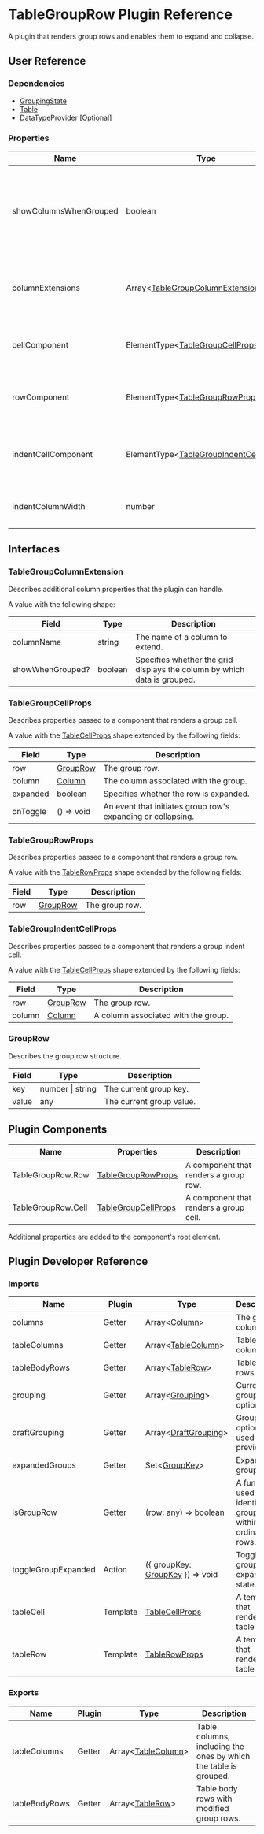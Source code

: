 # TableGroupRow Plugin Reference

A plugin that renders group rows and enables them to expand and collapse.

## User Reference

### Dependencies

- [GroupingState](grouping-state.md)
- [Table](table.md)
- [DataTypeProvider](data-type-provider.md) [Optional]

### Properties

Name | Type | Default | Description
-----|------|---------|------------
showColumnsWhenGrouped | boolean | false | A Boolean value that specifies whether the grid's table displays a column by which data is grouped.
columnExtensions | Array&lt;[TableGroupColumnExtension](#tablegroupcolumnextension)&gt; | | Additional column properties that the plugin can handle.
cellComponent | ElementType&lt;[TableGroupCellProps](#tablegroupcellprops)&gt; | | A component that renders a group cell.
rowComponent | ElementType&lt;[TableGroupRowProps](#tablegrouprowprops)&gt; | | A component that renders a group row.
indentCellComponent | ElementType&lt;[TableGroupIndentCellProps](#tablegroupindentcellprops)&gt; | null | A component that renders a group indent cell.
indentColumnWidth | number | | The group indent column's width.

## Interfaces

### TableGroupColumnExtension

Describes additional column properties that the plugin can handle.

A value with the following shape:

Field | Type | Description
------|------|------------
columnName | string | The name of a column to extend.
showWhenGrouped? | boolean | Specifies whether the grid displays the column by which data is grouped.

### TableGroupCellProps

Describes properties passed to a component that renders a group cell.

A value with the [TableCellProps](table.md#tablecellprops) shape extended by the following fields:

Field | Type | Description
------|------|------------
row | [GroupRow](#grouprow) | The group row.
column | [Column](#column-extension) | The column associated with the group.
expanded | boolean | Specifies whether the row is expanded.
onToggle | () => void | An event that initiates group row's expanding or collapsing.

### TableGroupRowProps

Describes properties passed to a component that renders a group row.

A value with the [TableRowProps](table.md#tablerowprops) shape extended by the following fields:

Field | Type | Description
------|------|------------
row | [GroupRow](#grouprow) | The group row.

### TableGroupIndentCellProps

Describes properties passed to a component that renders a group indent cell.

A value with the [TableCellProps](table.md#tablecellprops) shape extended by the following fields:

Field | Type | Description
------|------|------------
row | [GroupRow](#grouprow) | The group row.
column | [Column](#column-extension) | A column associated with the group.

### GroupRow

Describes the group row structure.

Field | Type | Description
------|------|------------
key | number &#124; string | The current group key.
value | any | The current group value.

## Plugin Components

Name | Properties | Description
-----|------------|------------
TableGroupRow.Row | [TableGroupRowProps](#tablegrouprowprops) | A component that renders a group row.
TableGroupRow.Cell | [TableGroupCellProps](#tablegroupcellprops) | A component that renders a group cell.

Additional properties are added to the component's root element.

## Plugin Developer Reference

### Imports

Name | Plugin | Type | Description
-----|--------|------|------------
columns | Getter | Array&lt;[Column](#column-extension)&gt; | The grid columns.
tableColumns | Getter | Array&lt;[TableColumn](table.md#tablecolumn)&gt; | Table columns.
tableBodyRows | Getter | Array&lt;[TableRow](table.md#tablerow)&gt; | Table body rows.
grouping | Getter | Array&lt;[Grouping](grouping-state.md#grouping)&gt; | Current grouping options.
draftGrouping | Getter | Array&lt;[DraftGrouping](grouping-state.md#draft-grouping)&gt; | Grouping options used for preview.
expandedGroups | Getter | Set&lt;[GroupKey](grouping-state.md#group-key)&gt; | Expanded groups.
isGroupRow | Getter | (row: any) => boolean | A function used to identify a group row within ordinary rows.
toggleGroupExpanded | Action | ({ groupKey: [GroupKey](grouping-state.md#group-key) }) => void | Toggles the group's expanded state.
tableCell | Template | [TableCellProps](table.md#tablecellprops) | A template that renders a table cell.
tableRow | Template | [TableRowProps](table.md#tablerowprops) | A template that renders a table row.

### Exports

Name | Plugin | Type | Description
-----|--------|------|------------
tableColumns | Getter | Array&lt;[TableColumn](table.md#tablecolumn)&gt; | Table columns, including the ones by which the table is grouped.
tableBodyRows | Getter | Array&lt;[TableRow](table.md#tablecolumn)&gt; | Table body rows with modified group rows.
